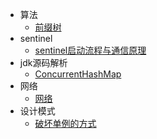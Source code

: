 * 算法
  * [前缀树](算法/前缀树.md)
* sentinel
  * [sentinel启动流程与通信原理](sentinel/sentinel启动流程与通信原理.md)
* jdk源码解析
  * [ConcurrentHashMap](jdk源码解析/ConcurrentHashMap.md)
* 网络
  * [网络](网络/socket/socket是什么，处于网络中的哪一层，常用接口及流程有哪些.md)
* 设计模式
  * [破坏单例的方式](设计模式/破坏单例的方式.md)